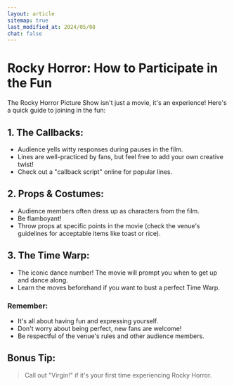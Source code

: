 ```yaml
---
layout: article
sitemap: true
last_modified_at: 2024/05/08
chat: false
---
```


# Rocky Horror: How to Participate in the Fun

The Rocky Horror Picture Show isn't just a movie, it's an experience! Here's a quick guide to joining in the fun:

## 1. The Callbacks:

- Audience yells witty responses during pauses in the film.
- Lines are well-practiced by fans, but feel free to add your own creative twist!
- Check out a "callback script" online for popular lines.

## 2. Props & Costumes:

- Audience members often dress up as characters from the film.
- Be flamboyant!
- Throw props at specific points in the movie (check the venue's guidelines for acceptable items like toast or rice).

## 3. The Time Warp:

- The iconic dance number! The movie will prompt you when to get up and dance along.
- Learn the moves beforehand if you want to bust a perfect Time Warp.

### Remember:

- It's all about having fun and expressing yourself.
- Don't worry about being perfect, new fans are welcome!
- Be respectful of the venue's rules and other audience members.

## Bonus Tip:
> Call out "Virgin!" if it's your first time experiencing Rocky Horror.
